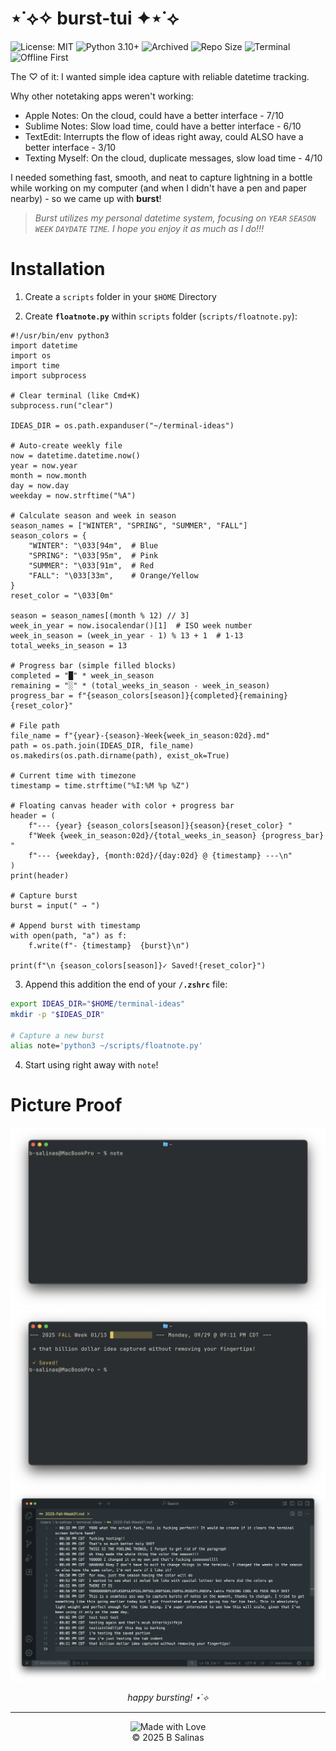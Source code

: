 # ⋆˙⟡✧ burst-tui ✦⋆˙⟡
![License: MIT](https://img.shields.io/badge/License-MIT-green.svg)
![Python 3.10+](https://img.shields.io/badge/python-3.10%2B-blue.svg)
![Archived](https://img.shields.io/badge/Status-Archived-lightgrey)
![Repo Size](https://img.shields.io/github/repo-size/B-Salinas/burst-tui)
![Terminal](https://img.shields.io/badge/runs%20in-terminal-black?logo=gnometerminal)
![Offline First](https://img.shields.io/badge/offline-first-blueviolet)

The ♡ of it: I wanted simple idea capture with reliable datetime tracking.

Why other notetaking apps weren't working:
* Apple Notes: On the cloud, could have a better interface - 7/10
* Sublime Notes: Slow load time, could have a better interface - 6/10
* TextEdit: Interrupts the flow of ideas right away, could ALSO have a better interface - 3/10
* Texting Myself: On the cloud, duplicate messages, slow load time - 4/10

I needed something fast, smooth, and neat to capture lightning in a bottle while working on my computer (and when I didn't have a pen and paper nearby) - so we came up with **burst**!

> *Burst utilizes my personal datetime system, focusing on `YEAR` `SEASON` `WEEK` `DAYDATE` `TIME`. I hope you enjoy it as much as I do!!!*

# Installation

1. Create a `scripts` folder in your `$HOME` Directory

2. Create **`floatnote.py`** within `scripts` folder (`scripts/floatnote.py`):

```python3
#!/usr/bin/env python3
import datetime
import os
import time
import subprocess

# Clear terminal (like Cmd+K)
subprocess.run("clear")

IDEAS_DIR = os.path.expanduser("~/terminal-ideas")

# Auto-create weekly file
now = datetime.datetime.now()
year = now.year
month = now.month
day = now.day
weekday = now.strftime("%A")

# Calculate season and week in season
season_names = ["WINTER", "SPRING", "SUMMER", "FALL"]
season_colors = {
    "WINTER": "\033[94m",  # Blue
    "SPRING": "\033[95m",  # Pink
    "SUMMER": "\033[91m",  # Red
    "FALL": "\033[33m",    # Orange/Yellow
}
reset_color = "\033[0m"

season = season_names[(month % 12) // 3]
week_in_year = now.isocalendar()[1]  # ISO week number
week_in_season = (week_in_year - 1) % 13 + 1  # 1-13
total_weeks_in_season = 13

# Progress bar (simple filled blocks)
completed = "█" * week_in_season
remaining = "░" * (total_weeks_in_season - week_in_season)
progress_bar = f"{season_colors[season]}{completed}{remaining}{reset_color}"

# File path
file_name = f"{year}-{season}-Week{week_in_season:02d}.md"
path = os.path.join(IDEAS_DIR, file_name)
os.makedirs(os.path.dirname(path), exist_ok=True)

# Current time with timezone
timestamp = time.strftime("%I:%M %p %Z")

# Floating canvas header with color + progress bar
header = (
    f"--- {year} {season_colors[season]}{season}{reset_color} "
    f"Week {week_in_season:02d}/{total_weeks_in_season} {progress_bar} "
    f"--- {weekday}, {month:02d}/{day:02d} @ {timestamp} ---\n"
)
print(header)

# Capture burst
burst = input(" → ")

# Append burst with timestamp
with open(path, "a") as f:
    f.write(f"- {timestamp}  {burst}\n")

print(f"\n {season_colors[season]}✓ Saved!{reset_color}")
```

3. Append this addition the end of your **`/.zshrc`** file: 

```zsh
export IDEAS_DIR="$HOME/terminal-ideas"
mkdir -p "$IDEAS_DIR"

# Capture a new burst
alias note='python3 ~/scripts/floatnote.py'
```

4. Start using right away with `note`!

# Picture Proof

![Initalize with `note` in your terminal](./images/initialize.png)
![Quick, Easy, Simple - Burst](./images/saved_burst.png)
![All In One Document (Enjoy my testing process)](./images/capture_doc.png)

<div align=center> <em> happy bursting! ⋆˙⟡ </em> </div>

---

<div align="center">
    
![Made with Love](https://img.shields.io/badge/Made%20with-%E2%9D%A4-red)  
© 2025 B Salinas 

</div>


